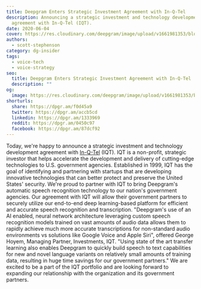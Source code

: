 ```yaml
---
title: Deepgram Enters Strategic Investment Agreement with In-Q-Tel
description: Announcing a strategic investment and technology development
  agreement with In-Q-Tel (IQT).
date: 2020-06-04
cover: https://res.cloudinary.com/deepgram/image/upload/v1661981353/blog/deepgram-enters-strategic-investment-agreement-with-in-q-tel-2/dg-enters-strategic-investment-w-inqtel%402x.jpg
authors:
  - scott-stephenson
category: dg-insider
tags:
  - voice-tech
  - voice-strategy
seo:
  title: Deepgram Enters Strategic Investment Agreement with In-Q-Tel
  description: ""
og:
  image: https://res.cloudinary.com/deepgram/image/upload/v1661981353/blog/deepgram-enters-strategic-investment-agreement-with-in-q-tel-2/dg-enters-strategic-investment-w-inqtel%402x.jpg
shorturls:
  share: https://dpgr.am/f0d45a9
  twitter: https://dpgr.am/accb5cd
  linkedin: https://dpgr.am/1333969
  reddit: https://dpgr.am/0450c97
  facebook: https://dpgr.am/87dcf92
---
```


Today, we're happy to announce a strategic investment and technology development agreement with [In-Q-Tel](https://www.iqt.org/) (IQT). IQT is a non-profit, strategic investor that helps accelerate the development and delivery of cutting-edge technologies to U.S. government agencies. Established in 1999, IQT has the goal of identifying and partnering with startups that are developing innovative technologies that can better protect and preserve the United States' security. We're proud to partner with IQT to bring Deepgram's automatic speech recognition technology to our nation's government agencies. Our agreement with IQT will allow their government partners to securely utilize our end-to-end deep learning-based platform for efficient and accurate speech recognition and transcription. "Deepgram's use of an AI enabled, neural network architecture leveraging custom speech recognition models trained on vast amounts of audio data allows them to rapidly achieve much more accurate transcriptions for non-standard audio environments vs solutions like Google Voice and Apple Siri", offered George Hoyem, Managing Partner, Investments, IQT. "Using state of the art transfer learning also enables Deepgram to quickly build speech to text capabilities for new and novel language variants on relatively small amounts of training data, resulting in huge time savings for our government partners." We are excited to be a part of the IQT portfolio and are looking forward to expanding our relationship with the organization and its government partners.
